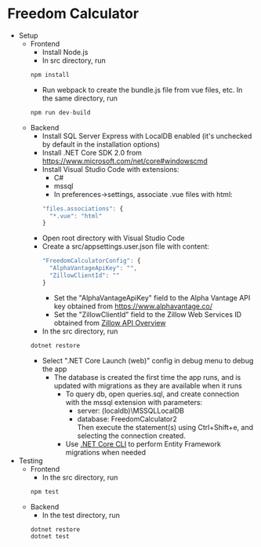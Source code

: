 # Freedom Calculator

* Setup
  * Frontend
    * Install Node.js
    * In src directory, run 
    ```javascript
    npm install
    ```
    * Run webpack to create the bundle.js file from vue files, etc. In the same directory, run 
    ```javascript
    npm run dev-build
    ```
  * Backend
    * Install SQL Server Express with LocalDB enabled (it's unchecked by default in the installation options)
    * Install .NET Core SDK 2.0 from https://www.microsoft.com/net/core#windowscmd
    * Install Visual Studio Code with extensions:
      * C#
      * mssql
      * In preferences->settings, associate .vue files with html:
      ```javascript
      "files.associations": {
        "*.vue": "html"
      }
      ```
    * Open root directory with Visual Studio Code
    * Create a src/appsettings.user.json file with content:
      ```javascript
      "FreedomCalculatorConfig": {
        "AlphaVantageApiKey": "",
        "ZillowClientId": ""
      }
      ```
      * Set the "AlphaVantageApiKey" field to the Alpha Vantage API key obtained from https://www.alphavantage.co/
      * Set the "ZillowClientId" field to the Zillow Web Services ID obtained from [Zillow API Overview](http://www.zillow.com/howto/api/APIOverview.htm)
    * In the src directory, run
    ```bat
    dotnet restore
    ```
    * Select ".NET Core Launch (web)" config in debug menu to debug the app
      * The database is created the first time the app runs, and is updated with migrations as they are available when it runs
        * To query db, open queries.sql, and create connection with the mssql extension with parameters:
          * server: (localdb)\\MSSQLLocalDB
          * database: FreedomCalculator2  
          Then execute the statement(s) using Ctrl+Shift+e, and selecting the connection created.
        * Use [.NET Core CLI](https://docs.microsoft.com/en-us/ef/core/miscellaneous/cli/dotnet) to perform Entity Framework migrations when needed
* Testing
    * Frontend
      * In the src directory, run
      ```javascript
      npm test
      ```
    * Backend
      * In the test directory, run
      ```bat
      dotnet restore
      dotnet test
      ```